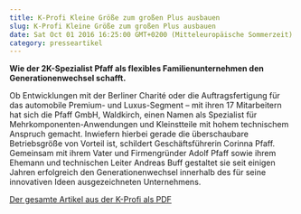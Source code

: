 ```yaml
---
title: K-Profi Kleine Größe zum großen Plus ausbauen
slug: K-Profi Kleine Größe zum großen Plus ausbauen
date: Sat Oct 01 2016 16:25:00 GMT+0200 (Mitteleuropäische Sommerzeit)
category: presseartikel
---
```


<p><strong>Wie der 2K-Spezialist Pfaff als flexibles Familienunternehmen den Generationenwechsel schafft.</strong></p>

Ob Entwicklungen mit der Berliner Charité oder die Auftragsfertigung für das automobile Premium- und Luxus-Segment – mit ihren 17 Mitarbeitern hat sich die Pfaff GmbH, Waldkirch, einen Namen als Spezialist für Mehrkomponenten-Anwendungen und Kleinstteile mit hohem technischem Anspruch gemacht. Inwiefern hierbei gerade die überschaubare Betriebsgröße von Vorteil ist, schildert Geschäftsführerin Corinna Pfaff. Gemeinsam mit ihrem Vater und Firmengründer Adolf Pfaff sowie ihrem Ehemann und technischen Leiter Andreas Buff gestaltet sie seit einigen Jahren&nbsp;erfolgreich den Generationenwechsel innerhalb des für seine innovativen Ideen ausgezeichneten Unternehmens.</p>

<p><a href="/downloads/K-PROFI_2016-10_Pfaff_MR.pdf" target="_blank" rel="noreferrer noopener" aria-label=" (öffnet in neuem Tab)">Der gesamte Artikel aus der K-Profi als PDF</a></p>

